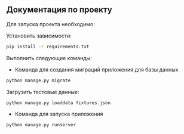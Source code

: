 ## Документация по проекту

Для запуска проекта необходимо:

Установить зависимости:
```bash
pip install -r requirements.txt
```

Выполнить следующие команды:

* Команда для создания миграций приложения для базы данных
```bash
python manage.py migrate
```

Загрузить тестовые данные:
```bash
python manage.py loaddata fixtures.json
```



* Команда для запуска приложения
```bash
python manage.py runserver
```
